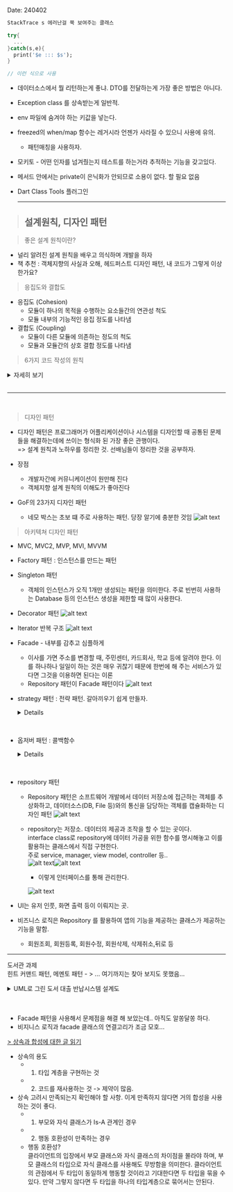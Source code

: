 Date: 240402

~~~dart
StackTrace s 에러난걸 쭉 보여주는 클래스

try{
  ...
}catch(s,e){
  print('$e ::: $s');
}

// 이런 식으로 사용
~~~

- 데이터소스에서 뭘 리턴하는게 좋냐. DTO를 전달하는게 가장 좋은 방법은 아니다.
- Exception class 를 상속받는게 일반적.
- env 파일에 숨겨야 하는 키값을 넣는다.
- freezed의 when/map 함수는 레거시라 언젠가 사라질 수 있으니 사용에 유의.
  - 패턴매칭을 사용하자.
- 모키토 - 어떤 인자를 넘겨줬는지 테스트를 하는거라 추적하는 기능을 갖고있다.
- 메서드 안에서는 private이 은닉화가 안되므로 소용이 없다. 할 필요 없음
- Dart Class Tools 플러그인
  
  ----
>## 설계원칙, 디자인 패턴

> 좋은 설계 원칙이란?  
 
- 널리 알려진 설계 원칙을 배우고 의식하며 개발을 하자
- 책 추천 : 객체지향의 사실과 오해, 헤드퍼스트 디자인 패턴, 내 코드가 그렇게 이상한가요?

> 응집도와 결합도
 - 응집도 (Cohesion)  
   - 모듈이 하나의 목적을 수행하는 요소들간의 연관성 척도  
   - 모듈 내부의 기능적인 응집 정도를 나타냄
 - 결합도 (Coupling)  
   - 모듈이 다른 모듈에 의존하는 정도의 척도
   - 모듈과 모듈간의 상호 결합 정도를 나타냄
> 6가지 코드 작성의 원칙

<details>
<summary>자세히 보기 </summary>  

- DRY 중복 코드 메소드로 분리
- PIE 명확하고 표현력 있게 기술하자 
- SRP 1클래스 1기능
- OCP 개방 폐쇄 원칙
  - 수정 없이 확장 가능하도록 하자
  - 인터페이스 적극 활용 하자
- 클래스의 의존 관계와 수정의 영향 => 의존성이 크면 수정할 때 여러군데를 바꿔야 하는 일이 생긴다..
- DI 생성자를 통해 테스트 가능한 종속 항목 삽입
- SDP 안전한 것에 의존하라
  - 변경이 없으면 클래스라도 의존해도 괜찮다.
  - 하지만 가장 좋은 것은 특정 클래스가 아니라 인터페이스에 의존하는 것이다
  - 클래스는 생성자가 변하거나 할 수 있으나 인터페이스는 거의 그대로이니까.

- ADP 의존성 사이클이 생기지 않게 한다
- SOLID 원칙
    - 요즘 뜨는 원칙
    ![alt text](image-2.png)
- 리스코프 치환 원칙 : 다형성, 인터페이스 구현해라 = is a 원칙.
- 인터페이스 분리 원칙
- 의존 관계 역전 원칙
</details>
</br>

----   
</br>

> 디자인 패턴  
  - 디자인 패턴은 프로그래머가 어플리케이션이나 시스템을 디자인할 때 공통된 문제들을 해결하는데에 쓰이는 형식화 된 가장 좋은 관행이다.   
  => 설계 원칙과 노하우를 정리한 것. 선배님들이 정리한 것을 공부하자.

  - 장점 
    -  개발자간에 커뮤니케이션이 원만해 진다
    -  객체지향 설계 원칙의 이해도가 좋아진다  
    
  - GoF의 23가지 디자인 패턴  
    - 네모 박스는 초보 떄 주로 사용하는 패턴. 당장 알기에 충분한 것임
  ![alt text](image-4.png) 

> 아키텍쳐 디자인 패턴
  - MVC, MVC2, MVP, MVI, MVVM

- Factory 패턴 : 인스턴스를 만드는 패턴
- Singleton 패턴
  - 객체의 인스턴스가 오직 1개만 생성되는 패턴을 의미한다. 주로 빈번히 사용하는 Database 등의 인스턴스 생성을 제한할 때 많이 사용한다.

- Decorator 패턴
  ![alt text](image-14.png)
- Iterator 반복 구조
  ![alt text](image-13.png)
- Facade - 내부를 감추고 심플하게  
  - 이사를 가면 주소를 변경할 때, 주민센터, 카드회사, 학교 등에 알려야 한다. 이를 하나하나 일일이 하는 것은 매우 귀찮기 때문에 한번에 해 주는 서비스가 있다면 그것을 이용하면 된다는 이론
  - Repository 패턴이 Facade 패턴이다
  ![alt text](image-6.png)

- strategy 패턴 : 전략 패턴. 갈아끼우기 쉽게 만들자.
    <details>

    ![alt text](image-5.png)

    </details>
 </br>

 - 옵저버 패턴 :  콜백함수
 
    <details>

    - 옵저버 패턴(observer pattern)은 객체의 상태 변화를 관찰하는 관찰자들, 즉 옵저버들의 목록을 객체에 등록하여 상태 변화가 있을 때마다 메서드 등을 통해 객체가 직접 목록의 각 옵저버에게 통지하도록 하는 디자인 패턴이다. 
    주로 분산 이벤트 핸들링 시스템을 구현하는 데 사용된다. 발행/구독 모델로 알려져 있기도 하다.
    ![alt text](image-7.png)
    ![alt text](image-8.png)  
        
    </details>
</br>

- repository 패턴
    - Repository 패턴은 소프트웨어 개발에서 데이터 저장소에 접근하는 객체를 추상화하고, 
      데이터소스(DB, File 등)와의 통신을 담당하는 객체를 캡슐화하는 디자인 패턴
      ![alt text](image-9.png)
    - repository는 저장소. 데이터의 제공과 조작을 할 수 있는 곳이다.  
      interface class로 repository에 데이터 가공을 위한 함수를 명시해놓고 이를 활용하는 클래스에서 직접 구현한다.  
      주로 service, manager, view model, controller 등..   
      ![alt text](image-11.png)![alt text](image-10.png) 
      
      - 이렇게 인터페이스를 통해 관리한다.  
      
      ![alt text](image-12.png)


- UI는 유저 인풋, 화면 출력 등이 이뤄지는 곳.
- 비즈니스 로직은 Repository 를 활용하여 앱의 기능을 제공하는 클래스가 제공하는 기능을 말함.
  - 회원조회, 회원등록, 회원수정, 회원삭제, 삭제취소,뒤로 등

---- 
도서관 과제  
힌트 커맨드 패턴, 메멘토 패턴 - > ... 여기까지는 찾아 보지도 못했음...

<details> 
<summary> UML로 그린 도서 대출 반납시스템 설계도 </summary>

![alt text](image-1.png)
</details>  
</br></br>

- Facade 패턴을 사용해서 문제점을 해결 해 보았는데.. 아직도 알쏭달쏭 하다.
- 비지니스 로직과 facade 클래스의 연결고리가 조금 모호...  

 [> 상속과 합성에 대한 글 읽기 ](https://mangkyu.tistory.com/199)
  - 상속의 용도 
    - 1. 타입 계층을 구현하는 것 
    - 2. 코드를 재사용하는 것 -> 제약이 많음.
  - 상속 고려시 만족되는지 확인해야 할 사항. 이게 만족하지 않다면 거의 합성을 사용하는 것이 좋다.
    - 1. 부모와 자식 클래스가 Is-A 관계인 경우
    - 2. 행동 호환성이 만족하는 경우
    - 행동 호환성?   
      클라이언트의 입장에서 부모 클래스와 자식 클래스의 차이점을 몰라야 하며, 부모 클래스의 타입으로 자식 클래스를 사용해도 무방함을 의미한다. 클라이언트의 관점에서 두 타입이 동일하게 행동할 것이라고 기대한다면 두 타입을 묶을 수 있다. 만약 그렇지 않다면 두 타입을 하나의 타입계층으로 묶어서는 안된다.  
